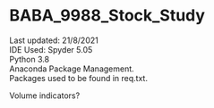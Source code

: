 # BABA_9988_Stock_Study
Last updated: 21/8/2021\
IDE Used: Spyder 5.05\
Python 3.8\
Anaconda Package Management.
\
Packages used to be found in req.txt.

Volume indicators?